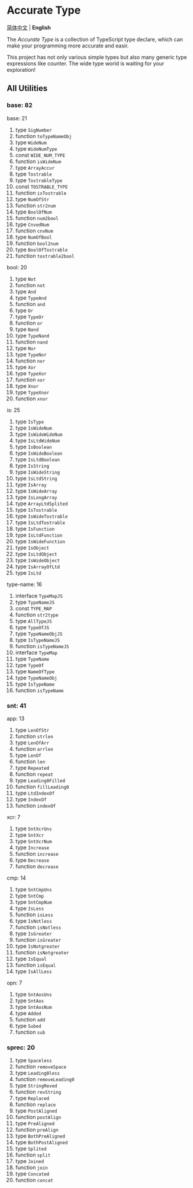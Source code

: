 # Accurate Type

[简体中文](./readme-zh.md) | **English**

The *Accurate Type* is a collection of TypeScript type declare, which can make your programming more accurate and easir.

This project has not only various simple types but also many generic type expressions like counter. The wide type world is waiting for your exploration!

## All Utilities

### base: 82

base: 21

1. type `SigNumber`
2. function `toTypeNameObj`
3. type `WideNum`
4. type `WideNumType`
5. const `WIDE_NUM_TYPE`
6. function `isWideNum`
7. type `ArrayAccur`
8. type `Tostrable`
9. type `TostrableType`
10. const `TOSTRABLE_TYPE`
11. function `isTostrable`
12. type `NumOfStr`
13. function `str2num`
14. type `BoolOfNum`
15. function `num2bool`
16. type `CnvedNum`
17. function `cnvNum`
18. type `NumOfBool`
19. function `bool2num`
20. type `BoolOfTostrable`
21. function `tostrable2bool`

bool: 20

1. type `Not`
2. function `not`
3. type `And`
4. type `TypeAnd`
5. function `and`
6. type `Or`
7. type `TypeOr`
8. function `or`
9. type `Nand`
10. type `TypeNand`
11. function `nand`
12. type `Nor`
13. type `TypeNor`
14. function `nor`
15. type `Xor`
16. type `TypeXor`
17. function `xor`
18. type `Xnor`
19. type `TypeXnor`
20. function `xnor`

is: 25

1. type `IsType`
2. type `IsWideNum`
3. type `IsWideWideNum`
4. type `IsLtdWideNum`
5. type `IsBoolean`
6. type `IsWideBoolean`
7. type `IsLtdBoolean`
8. type `IsString`
9. type `IsWideString`
10. type `IsLtdString`
11. type `IsArray`
12. type `IsWideArray`
13. type `IsLongArray`
14. type `ArrayLtdSplited`
15. type `IsTostrable`
16. type `IsWideTostrable`
17. type `IsLtdTostrable`
18. type `IsFunction`
19. type `IsLtdFunction`
20. type `IsWideFunction`
21. type `IsObject`
22. type `IsLtdObject`
23. type `IsWideObject`
24. type `IsArrayOfLtd`
25. type `IsLtd`

type-name: 16

1. interface `TypeMapJS`
2. type `TypeNameJS`
3. const `TYPE_MAP`
4. function `str2type`
5. type `AllTypeJS`
6. type `TypeOfJS`
7. type `TypeNameObjJS`
8. type `IsTypeNameJS`
9. function `isTypeNameJS`
10. interface `TypeMap`
11. type `TypeName`
12. type `TypeOf`
13. type `NameOfType`
14. type `TypeNameObj`
15. type `IsTypeName`
16. function `isTypeName`

### snt: 41

app: 13

1. type `LenOfStr`
2. function `strlen`
3. type `LenOfArr`
4. function `arrlen`
5. type `LenOf`
6. function `len`
7. type `Repeated`
8. function `repeat`
9. type `Leading0Filled`
10. function `fillLeading0`
11. type `LtdIndexOf`
12. type `IndexOf`
13. function `indexOf`

xcr: 7

1. type `SntXcrUns`
2. type `SntXcr`
3. type `SntXcrNum`
4. type `Increase`
5. function `increase`
6. type `Decrease`
7. function `decrease`

cmp: 14

1. type `SntCmpUns`
2. type `SntCmp`
3. type `SntCmpNum`
4. type `IsLess`
5. function `isLess`
6. type `IsNotless`
7. function `isNotless`
8. type `IsGreater`
9. function `isGreater`
10. type `IsNotgreater`
11. function `isNotgreater`
12. type `IsEqual`
13. function `isEqual`
14. type `IsAllLess`

opn: 7

1. type `SntAosUns`
2. type `SntAos`
3. type `SntAosNum`
4. type `Added`
5. function `add`
6. type `Subed`
7. function `sub`

### sprec: 20

1. type `Spaceless`
2. function `removeSpace`
3. type `Leading0less`
4. function `removeLeading0`
5. type `StringReved`
6. function `revString`
7. type `Replaced`
8. function `replace`
9. type `PostAligned`
10. function `postAlign`
11. type `PreAligned`
12. function `preAlign`
13. type `BothPreAligned`
14. type `BothPostAligned`
15. type `Splited`
16. function `split`
17. type `Joined`
18. function `join`
19. type `Concated`
20. function `concat`
